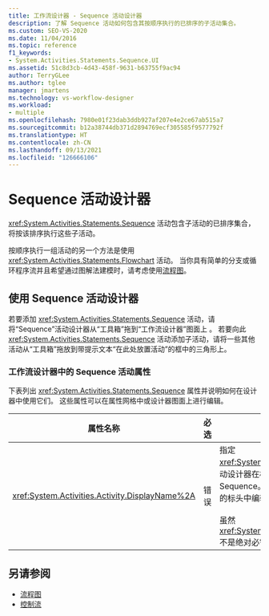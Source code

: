```yaml
---
title: 工作流设计器 - Sequence 活动设计器
description: 了解 Sequence 活动如何包含其按顺序执行的已排序的子活动集合。
ms.custom: SEO-VS-2020
ms.date: 11/04/2016
ms.topic: reference
f1_keywords:
- System.Activities.Statements.Sequence.UI
ms.assetid: 51c8d3cb-4d43-458f-9631-b63755f9ac94
author: TerryGLee
ms.author: tglee
manager: jmartens
ms.technology: vs-workflow-designer
ms.workload:
- multiple
ms.openlocfilehash: 7980e01f23dab3ddb927af207e4e2ce67ab515a7
ms.sourcegitcommit: b12a38744db371d2894769ecf305585f9577792f
ms.translationtype: HT
ms.contentlocale: zh-CN
ms.lasthandoff: 09/13/2021
ms.locfileid: "126666106"
---
```

# <a name="sequence-activity-designer"></a>Sequence 活动设计器

<xref:System.Activities.Statements.Sequence> 活动包含子活动的已排序集合，将按该排序执行这些子活动。

按顺序执行一组活动的另一个方法是使用 <xref:System.Activities.Statements.Flowchart> 活动。 当你具有简单的分支或循环程序流并且希望通过图解法建模时，请考虑使用[流程图](../workflow-designer/flowchart-activity-designer.md)。

## <a name="using-the-sequence-activity-designer"></a>使用 Sequence 活动设计器

若要添加 <xref:System.Activities.Statements.Sequence> 活动，请将“Sequence”活动设计器从“工具箱”拖到“工作流设计器”图面上 。 若要向此 <xref:System.Activities.Statements.Sequence> 活动添加子活动，请将一些其他活动从“工具箱”拖放到带提示文本“在此处放置活动”的框中的三角形上。

### <a name="sequence-activity-properties-in-the-workflow-designer"></a>工作流设计器中的 Sequence 活动属性

下表列出 <xref:System.Activities.Statements.Sequence> 属性并说明如何在设计器中使用它们。 这些属性可以在属性网格中或设计器图面上进行编辑。

|属性名称|必选|使用情况|
|-|--------------|-|
|<xref:System.Activities.Activity.DisplayName%2A>|错误|指定 <xref:System.Activities.Statements.Sequence> 活动设计器在标头中的友好名称。 默认值为 Sequence。 可以在属性网格或直接在活动设计器的标头中编辑该值。<br /><br /> 虽然 <xref:System.Activities.Activity.DisplayName%2A> 不是绝对必需的，但最好使用该属性。|

## <a name="see-also"></a>另请参阅

- [流程图](../workflow-designer/flowchart-activity-designer.md)
- [控制流](../workflow-designer/control-flow-activity-designers.md)